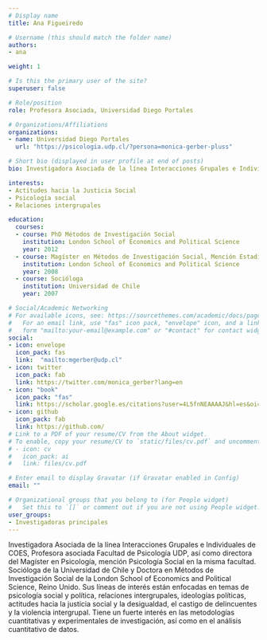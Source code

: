 ```yaml
---
# Display name
title: Ana Figueiredo 

# Username (this should match the folder name)
authors:
- ana

weight: 1

# Is this the primary user of the site?
superuser: false

# Role/position
role: Profesora Asociada, Universidad Diego Portales

# Organizations/Affiliations
organizations:
- name: Universidad Diego Portales
  url: "https://psicologia.udp.cl/?persona=monica-gerber-pluss"

# Short bio (displayed in user profile at end of posts)
bio: Investigadora Asociada de la línea Interacciones Grupales e Individuales de COES, Profesora asociada Facultad de Psicología UDP, así como directora del Magíster en Psicología, mención Psicología Social en la misma facultad. Socióloga de la Universidad de Chile y Doctora en Métodos de Investigación Social de la London School of Economics and Political Science, Reino Unido. Sus líneas de interés están enfocadas en temas de psicología social y política, relaciones intergrupales, ideologías políticas, actitudes hacia la justicia social y la desigualdad, el castigo de delincuentes y la violencia intergrupal. Tiene un fuerte interés en las metodologías cuantitativas y experimentales de investigación, así como en el análisis cuantitativo de datos.

interests:
- Actitudes hacia la Justicia Social
- Psicología social
- Relaciones intergrupales

education:
  courses:
  - course: PhD Métodos de Investigación Social
    institution: London School of Economics and Political Science
    year: 2012
  - course: Magíster en Métodos de Investigación Social, Mención Estadística
    institution: London School of Economics and Political Science
    year: 2008
  - course: Socióloga
    institution: Universidad de Chile
    year: 2007

# Social/Academic Networking
# For available icons, see: https://sourcethemes.com/academic/docs/page-builder/#icons
#   For an email link, use "fas" icon pack, "envelope" icon, and a link in the
#   form "mailto:your-email@example.com" or "#contact" for contact widget.
social:
- icon: envelope
  icon_pack: fas
  link:  "mailto:mgerber@udp.cl"
- icon: twitter
  icon_pack: fab
  link: https://twitter.com/monica_gerber?lang=en
- icon: "book"
  icon_pack: "fas"
  link: https://scholar.google.es/citations?user=4L5fnNEAAAAJ&hl=es&oi=ao
- icon: github
  icon_pack: fab
  link: https://github.com/
# Link to a PDF of your resume/CV from the About widget.
# To enable, copy your resume/CV to `static/files/cv.pdf` and uncomment the lines below.
# - icon: cv
#   icon_pack: ai
#   link: files/cv.pdf

# Enter email to display Gravatar (if Gravatar enabled in Config)
email: ""

# Organizational groups that you belong to (for People widget)
#   Set this to `[]` or comment out if you are not using People widget.
user_groups:
- Investigadoras principales
---
```


Investigadora Asociada de la línea Interacciones Grupales e Individuales de COES, Profesora asociada Facultad de Psicología UDP, así como directora del Magíster en Psicología, mención Psicología Social en la misma facultad. Socióloga de la Universidad de Chile y Doctora en Métodos de Investigación Social de la London School of Economics and Political Science, Reino Unido. Sus líneas de interés están enfocadas en temas de psicología social y política, relaciones intergrupales, ideologías políticas, actitudes hacia la justicia social y la desigualdad, el castigo de delincuentes y la violencia intergrupal. Tiene un fuerte interés en las metodologías cuantitativas y experimentales de investigación, así como en el análisis cuantitativo de datos.
